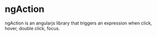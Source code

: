 # ngAction
ngAction is an angularjs library that triggers an expression when click, hover, double click, focus.
